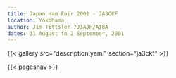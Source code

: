 ```yaml
---
title: Japan Ham Fair 2001 - JA3CKF
location: Yokohama
author: Jim Tittsler 7J1AJH/AI8A
dates: 31 August to 2 September, 2001
---
```


{{< gallery src="description.yaml" section="ja3ckf" >}}

{{< pagesnav >}}
